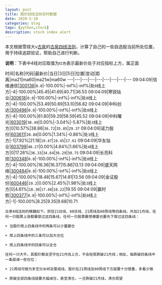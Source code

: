 ```yaml
---
layout: post
title: 股价四线法则实时数据
date: 2020-5-10
categories: blog
tags: [python,stock]
description: stock index alert
---
```



本文根据雪球大v[古泉](https://xueqiu.com/u/7148646888)的[古泉四线法则](https://xueqiu.com/7148646888/130498192)，计算了自己的一些自选股当前所处位置，用于持续追踪验证，帮助自己进行判断。

**说明**：下表中4线对应取值为`红色`表示最新价处于对应指标上方，属正面

时间|名称|代码|最新价|当日|3日|5日|位置|变动|距离|ma21|ma60|ma21w|ma60w
---|---|---|---|---|---|---|---|---
09:04:09|信维通信|[300136](https://xueqiu.com/S/SZ300136)|`0.0`|-100.00%|-inf%|-inf%|处`0`线上方|-4|-100.00%|45.45|41.69|40.71|36.53
09:04:09|寒锐钴业|[300618](https://xueqiu.com/S/SZ300618)|`0.0`|-100.00%|-inf%|-inf%|处`0`线上方|-4|-100.00%|53.49|50.89|53.10|56.82
09:04:09|中科创达|[300496](https://xueqiu.com/S/SZ300496)|`0.0`|-100.00%|-inf%|-inf%|处`0`线上方|-4|-100.00%|61.80|59.29|58.59|45.52
09:04:09|中科曙光|[603019](https://xueqiu.com/S/SH603019)|`38.49`|0.00%|-3.04%|-5.87%|处`3`线上方|0|10.57%|38.86|`36.72`|`35.85`|`29.37`
09:04:09|诺力股份|[603611](https://xueqiu.com/S/SH603611)|`20.88`|0.00%|1.34%|-0.86%|处`3`线上方|-1|7.92%|21.18|`19.47`|`19.45`|`17.61`
09:04:09|华友钴业|[603799](https://xueqiu.com/S/SH603799)|`40.27`|0.00%|4.84%|1.66%|处`4`线上方|0|17.26%|`36.33`|`34.64`|`36.29`|`30.75`
09:04:09|长亮科技|[300348](https://xueqiu.com/S/SZ300348)|`0.0`|-100.00%|-inf%|-inf%|处`0`线上方|-4|-100.00%|16.36|16.37|15.86|13.13
09:04:09|盛天网络|[300494](https://xueqiu.com/S/SZ300494)|`0.0`|-100.00%|-inf%|-inf%|处`0`线上方|-4|-100.00%|18.48|15.67|14.81|13.56
09:04:09|金证股份|[600446](https://xueqiu.com/S/SH600446)|`19.2`|0.00%|2.45%|1.98%|处`3`线上方|0|4.61%|`18.30`|`17.48`|`18.22`|19.55
09:04:09|赢时胜|[300377](https://xueqiu.com/S/SZ300377)|`0.0`|-100.00%|-inf%|-inf%|处`0`线上方|-1|-100.00%|8.25|9.35|9.68|10.71

```
古泉4线法则的精髓如下。抓住21日线、60日线、21周线及60周线等四条线，外加21月线，任何一只股票上涨都要穿过这四条线，任何一只股票要想爆雷也要先下穿过这四条线：

+ 当股价爬上四条线中的两条可以少量建仓

+ 爬上四条线中的三条可以加大仓位

+ 爬上四条线中的四条可以全仓

任何一只大牛，其股价都会坚守在21月线上方，不会轻易跌破21月线；相反，每跌破四条线中一条就减一些仓位：

+ 21周线可做为多空分水岭及警戒线，股价在21周线及60周线下方就要十分慎重，多看少做

+ 跌破全部四条线就要大幅减仓，甚至清仓，一旦跌破21月线，清仓观望
```